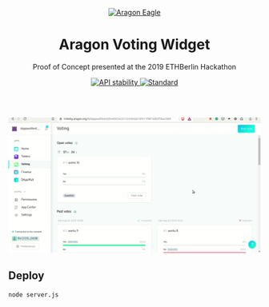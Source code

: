 <p align="center"><a href="https://github.com/aragon"><img src="https://avatars.githubusercontent.com/u/24612534?s=200&v=4" alt="Aragon Eagle" height="60"/></a></p>
<h1 align="center">Aragon Voting Widget</h1>
<p align="center">Proof of Concept presented at the 2019 ETHBerlin Hackathon</p>

<p align="center">
  <!-- Stability -->
  <a href="https://nodejs.org/api/documentation.html#documentation_stability_index">
    <img src="https://img.shields.io/badge/stability-experimental-orange.svg?style=flat-square" alt="API stability" />
  </a>
  <!-- Standard -->
  <a href="https://standardjs.com">
    <img src="https://img.shields.io/badge/code%20style-standard-brightgreen.svg?style=flat-square" alt="Standard" />
  </a>
</p><br/><br/>


![Aragon-Instant-POC](./app/src/static/aragon-voting-widget-POC.gif)

## Deploy

```
node server.js
```
